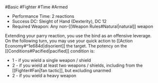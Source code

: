 #Basic #Fighter #Time #Armed 

* Performance Time: 2 reactions
* Success DC: Sleight of Hand (Dexterity), DC 12
* Required Weapon: Any non-[[Weapon Rules#Natural|natural]] weapon

Extending your parry reaction, you use the bind as an offensive leverage. On the following turn, you may use your quick action to [[Action Economy#^1e684d|disorient]] the target. The potency on the [[Conditions#Pacified|pacified]] condition is:
* 1 - if you wield a single weapon / shield
* 2 - if you wield at least two weapons / shields, including from the [[Fighter#Fan|fan tactic]], but excluding unarmed
* 2 - if you wield a heavy weapon